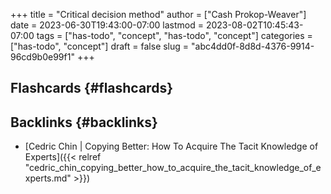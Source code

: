 +++
title = "Critical decision method"
author = ["Cash Prokop-Weaver"]
date = 2023-06-30T19:43:00-07:00
lastmod = 2023-08-02T10:45:43-07:00
tags = ["has-todo", "concept", "has-todo", "concept"]
categories = ["has-todo", "concept"]
draft = false
slug = "abc4dd0f-8d8d-4376-9914-96cd9b0e99f1"
+++

## Flashcards {#flashcards}


## Backlinks {#backlinks}

-   [Cedric Chin | Copying Better: How To Acquire The Tacit Knowledge of Experts]({{< relref "cedric_chin_copying_better_how_to_acquire_the_tacit_knowledge_of_experts.md" >}})
